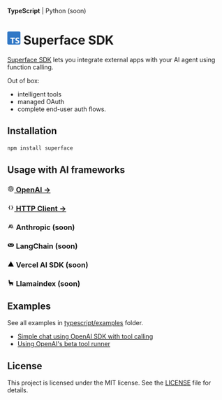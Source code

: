 **TypeScript** | Python (soon)

# <img src="https://github.com/superfaceai/sdk/raw/main/docs/logos/typescript.png" alt="TypeScript" width="30" height="30" /> Superface SDK

[Superface SDK](https://superface.ai) lets you integrate external apps with your AI agent using function calling. 

Out of box:
- intelligent tools
- managed OAuth 
- complete end-user auth flows.

## Installation

```sh
npm install superface
```

## Usage with AI frameworks

### [<img src="https://github.com/superfaceai/sdk/raw/main/docs/logos/openai.png" alt="OpenAI" width="16" height="16"> OpenAI →](./src/openai/)

### [<img src="https://github.com/superfaceai/sdk/raw/main/docs/logos/client.png" alt="Superface" width="16" height="16"> HTTP Client →](./src/client/)

### <img src="https://github.com/superfaceai/sdk/raw/main/docs/logos/anthropic.png" alt="Anthropic" width="16" height="16"> Anthropic (soon)

### <img src="https://github.com/superfaceai/sdk/raw/main/docs/logos/langchain.png" alt="LangChain" width="16" height="16"> LangChain (soon)

### <img src="https://github.com/superfaceai/sdk/raw/main/docs/logos/vercel_ai.png" alt="Vercel AI SDK" width="16" height="16"> Vercel AI SDK (soon)

### <img src="https://github.com/superfaceai/sdk/raw/main/docs/logos/llamaindex.png" alt="Llamaindex" width="16" height="16"> Llamaindex (soon)

## Examples

See all examples in [typescript/examples](./examples) folder.

- [Simple chat using OpenAI SDK with tool calling](./examples/openai/handle-tool-calls/)
- [Using OpenAI's beta tool runner](./examples/openai/beta-automated-function-calls/)

## License

This project is licensed under the MIT license. See the [LICENSE](../LICENSE) file for details.